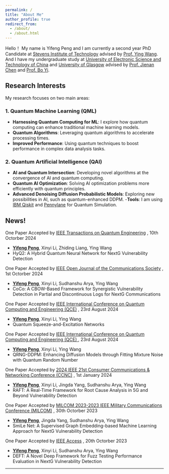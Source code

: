 ```yaml
---
permalink: /
title: "About Me"
author_profile: true
redirect_from: 
  - /about/
  - /about.html
---
```


Hello！ My name is Yifeng Peng and I am currently a second year PhD Candidate at [Stevens Institute of Technology](https://www.stevens.edu/) advised by [Prof. Ying Wang](https://www.stevens.edu/profile/ywang6). And I have my undergraduate study at [University of Electronic Science and Technology of China](https://en.uestc.edu.cn/) and [University of Glasgow](https://www.gla.ac.uk/) advised by [Prof. Jienan Chen](https://scholar.google.ca/citations?user=uAkKmZUAAAAJ&hl=en&oi=ao) and [Prof. Bo Yi](https://faculty.uestc.edu.cn/yibo/en/index.htm).

## Research Interests <i class="fas fa-flask"></i>

My research focuses on two main areas:

### 1. Quantum Machine Learning (QML) <i class="fas fa-atom"></i>
- **Harnessing Quantum Computing for ML**: I explore how quantum computing can enhance traditional machine learning models.
- **Quantum Algorithms**: Leveraging quantum algorithms to accelerate processing times.
- **Improved Performance**: Using quantum techniques to boost performance in complex data analysis tasks.

### 2. Quantum Artificial Intelligence (QAI) <i class="fas fa-brain"></i>
- **AI and Quantum Intersection**: Developing novel algorithms at the convergence of AI and quantum computing.
- **Quantum AI Optimization**: Solving AI optimization problems more efficiently with quantum principles.
- **Advanced Denoising Diffusion Probabilistic Models**: Exploring new possibilities in AI, such as quantum-enhanced DDPM.
-**Tools**: I am using [IBM Qiskit](https://www.ibm.com/quantum/qiskit) and [Pennylane](https://pennylane.ai/) for Quantum Simulation.

## News! <i class="fa-solid fa-font-awesome"></i> 
<i class="fa-solid fa-wand-magic-sparkles"></i> One Paper Accepted by [IEEE Transactions on Quantum Engineering](https://ieeexplore.ieee.org/xpl/RecentIssue.jsp?punumber=8924785) , 10th Octorber 2024
- <u><b>Yifeng Peng</b></u>, Xinyi Li, Zhiding Liang, Ying Wang
- HyQ2: A Hybrid Quantum Neural Network for NextG Vulnerability Detection

<i class="fa-solid fa-wand-magic-sparkles"></i> One Paper Accepted by [IEEE Open Journal of the Communications Society](https://ieeexplore.ieee.org/xpl/RecentIssue.jsp?punumber=8782661) , 1st Octorber 2024
- <u><b>Yifeng Peng</b></u>, Xinyi Li, Sudhanshu Arya, Ying Wang
- CoCo: A CBOW-Based Framework for Synergistic Vulnerability Detection in Partial and Discontinuous Logs for NextG Communications

<i class="fa-solid fa-wand-magic-sparkles"></i> One Paper Accepted by [IEEE International Conference on Quantum Computing and Engineering (QCE)](https://qce.quantum.ieee.org/2024/) , 23rd August 2024
- <u><b>Yifeng Peng</b></u>, Xinyi Li, Ying Wang
- Quantum Squeeze-and-Excitation Networks

<i class="fa-solid fa-wand-magic-sparkles"></i> One Paper Accepted by [IEEE International Conference on Quantum Computing and Engineering (QCE) ](https://qce.quantum.ieee.org/2024/) , 23rd August 2024
- <u><b>Yifeng Peng</b></u>, Xinyi Li, Ying Wang
- QRNG-DDPM: Enhancing Diffusion Models through Fitting Mixture Noise with Quantum Random Number

<i class="fa-solid fa-wand-magic-sparkles"></i> One Paper Accepted by [2024 IEEE 21st Consumer Communications & Networking Conference (CCNC)](https://ccnc2024.ieee-ccnc.org/) , 1st January 2024
- <u><b>Yifeng Peng</b></u>, Xinyi Li, Jingda Yang, Sudhanshu Arya, Ying Wang
- RAFT: A Real-Time Framework for Root Cause Analysis in 5G and Beyond Vulnerability Detection

<i class="fa-solid fa-wand-magic-sparkles"></i> One Paper Accepted by [MILCOM 2023-2023 IEEE Military Communications Conference (MILCOM)](https://milcom2023.milcom.org/) , 30th Octorber 2023
- <u><b>Yifeng Peng</b></u>, Jingda Yang, Sudhanshu Arya, Ying Wang
- SmiLe Net: A Supervised Graph Embedding-based Machine Learning Approach for NextG Vulnerability Detection


<i class="fa-solid fa-wand-magic-sparkles"></i> One Paper Accepted by [IEEE Access](https://ieeeaccess.ieee.org/) , 20th Octorber 2023
- <u><b>Yifeng Peng</b></u>, Xinyi Li, Sudhanshu Arya, Ying Wang
- DEFT: A Novel Deep Framework for Fuzz Testing Performance Evaluation in NextG Vulnerability Detection


<hr>
  
<script type='text/javascript' id='clustrmaps' src='//cdn.clustrmaps.com/map_v2.js?cl=ffffff&w=250&t=n&d=dechcSMjaGO07G6CymH4u-Bg05CWw8GLJyjQW_JhEZg'></script>

